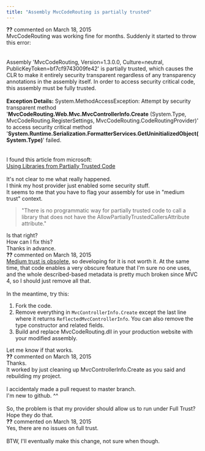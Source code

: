 ```yaml
---
title: "Assembly MvcCodeRouting is partially trusted"
---
```

<div id="comment-1366763" class="discussion-comment op">
   <div class="discussion-header"><b>??</b> commented on 
      <time datetime="2015-03-18T17:08:35.45-07:00" title="2015-03-18T17:08:35.45-07:00">March 18, 2015</time>
   </div>
   <div class="discussion-message">MvcCodeRouting was working fine for months. Suddenly it started to throw this error:<br />
<br />
<br />
Assembly 'MvcCodeRouting, Version=1.3.0.0, Culture=neutral, PublicKeyToken=bf7cf9743009fe42' is partially trusted, which causes the CLR to make it entirely security transparent regardless of any transparency annotations in the assembly itself.  In order to access security critical code, this assembly must be fully trusted.<br />
<br />
<strong>Exception Details:</strong> System.MethodAccessException: Attempt by security transparent method '<strong>MvcCodeRouting.Web.Mvc.MvcControllerInfo.Create</strong> (System.Type, MvcCodeRouting.RegisterSettings, MvcCodeRouting.CodeRoutingProvider)' to access security critical method '<strong>System.Runtime.Serialization.FormatterServices.GetUninitializedObject(System.Type)</strong>' failed.<br />
<br />
<br />
I found this article from microsoft:<br />
<a href="https://msdn.microsoft.com/en-us/library/8skskf63%28v=vs.110%29.aspx" rel="nofollow">Using Libraries from Partially Trusted Code</a><br />
<br />
It's not clear to me what really happened.<br />
I think my host provider just enabled some security stuff.<br />
It seems to me that you have to flag your assembly for use in &quot;medium trust&quot; context.<br />
<blockquote>
&quot;There is no programmatic way for partially trusted code to call a library that does not have the AllowPartiallyTrustedCallersAttribute attribute.&quot;<br />
</blockquote>
Is that right?<br />
How can I fix this?<br />
Thanks in advance.<br />
</div>
</div>
<div id="comment-1366771" class="discussion-comment marked-as-answer">
   <div class="discussion-header"><b>??</b> commented on 
      <time datetime="2015-03-18T18:31:08.823-07:00" title="2015-03-18T18:31:08.823-07:00">March 18, 2015</time>
   </div>
   <div class="discussion-message"><a href="http://stackoverflow.com/a/17218344/39923" rel="nofollow">Medium trust is obsolete</a>, so developing for it is not worth it. At the same time, that code enables a very obscure feature that I'm sure no one uses, and the whole described-based metadata is pretty much broken since MVC 4, so I should just remove all that.<br />
<br />
In the meantime, try this:<br />
<ol>
<li>Fork the code.</li>
<li>Remove everything in <code>MvcControllerInfo.Create</code> except the last line where it returns <code>ReflectedMvcControllerInfo</code>. You can also remove the type constructor and related fields.</li>
<li>
Build and replace MvcCodeRouting.dll in your production website with your modified assembly.<br />
</li>
</ol>
Let me know if that works.<br />
</div>
</div>
<div id="comment-1366819" class="discussion-comment">
   <div class="discussion-header"><b>??</b> commented on 
      <time datetime="2015-03-18T20:08:31.793-07:00" title="2015-03-18T20:08:31.793-07:00">March 18, 2015</time>
   </div>
   <div class="discussion-message">Thanks.<br />
It worked by just cleaning up MvcControllerInfo.Create as you said and rebuilding my project.<br />
<br />
I accidentaly made a pull request to master branch.<br />
I'm new to github. ^^<br />
<br />
So, the problem is that my provider should allow us to run under Full Trust?<br />
Hope they do that.<br />
</div>
</div>
<div id="comment-1366827" class="discussion-comment">
   <div class="discussion-header"><b>??</b> commented on 
      <time datetime="2015-03-18T21:37:59.477-07:00" title="2015-03-18T21:37:59.477-07:00">March 18, 2015</time>
   </div>
   <div class="discussion-message">Yes, there are no issues on full trust.<br />
<br />
BTW, I'll eventually make this change, not sure when though.<br />
</div>
</div>